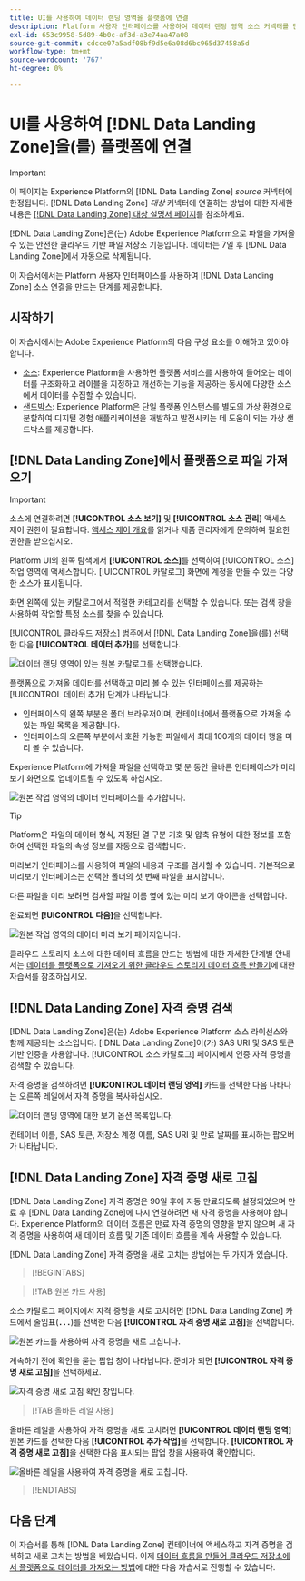 ```yaml
---
title: UI를 사용하여 데이터 랜딩 영역을 플랫폼에 연결
description: Platform 사용자 인터페이스를 사용하여 데이터 랜딩 영역 소스 커넥터를 만드는 방법을 알아봅니다.
exl-id: 653c9958-5d89-4b0c-af3d-a3e74aa47a08
source-git-commit: cdcce07a5adf08bf9d5e6a08d6bc965d37458a5d
workflow-type: tm+mt
source-wordcount: '767'
ht-degree: 0%

---
```


# UI를 사용하여 [!DNL Data Landing Zone]을(를) 플랫폼에 연결

>[!IMPORTANT]
>
>이 페이지는 Experience Platform의 [!DNL Data Landing Zone] *source* 커넥터에 한정됩니다. [!DNL Data Landing Zone] *대상* 커넥터에 연결하는 방법에 대한 자세한 내용은 [[!DNL Data Landing Zone] 대상 설명서 페이지](/help/destinations/catalog/cloud-storage/data-landing-zone.md)를 참조하세요.

[!DNL Data Landing Zone]은(는) Adobe Experience Platform으로 파일을 가져올 수 있는 안전한 클라우드 기반 파일 저장소 기능입니다. 데이터는 7일 후 [!DNL Data Landing Zone]에서 자동으로 삭제됩니다.

이 자습서에서는 Platform 사용자 인터페이스를 사용하여 [!DNL Data Landing Zone] 소스 연결을 만드는 단계를 제공합니다.

## 시작하기

이 자습서에서는 Adobe Experience Platform의 다음 구성 요소를 이해하고 있어야 합니다.

* [소스](../../../../home.md): Experience Platform을 사용하면 플랫폼 서비스를 사용하여 들어오는 데이터를 구조화하고 레이블을 지정하고 개선하는 기능을 제공하는 동시에 다양한 소스에서 데이터를 수집할 수 있습니다.
* [샌드박스](../../../../../sandboxes/home.md): Experience Platform은 단일 플랫폼 인스턴스를 별도의 가상 환경으로 분할하여 디지털 경험 애플리케이션을 개발하고 발전시키는 데 도움이 되는 가상 샌드박스를 제공합니다.

## [!DNL Data Landing Zone]에서 플랫폼으로 파일 가져오기

>[!IMPORTANT]
>
> 소스에 연결하려면 **[!UICONTROL 소스 보기]** 및 **[!UICONTROL 소스 관리]** 액세스 제어 권한이 필요합니다. [액세스 제어 개요](../../../../../access-control/home.md)를 읽거나 제품 관리자에게 문의하여 필요한 권한을 받으십시오.

Platform UI의 왼쪽 탐색에서 **[!UICONTROL 소스]**&#x200B;를 선택하여 [!UICONTROL 소스] 작업 영역에 액세스합니다. [!UICONTROL 카탈로그] 화면에 계정을 만들 수 있는 다양한 소스가 표시됩니다.

화면 왼쪽에 있는 카탈로그에서 적절한 카테고리를 선택할 수 있습니다. 또는 검색 창을 사용하여 작업할 특정 소스를 찾을 수 있습니다.

[!UICONTROL 클라우드 저장소] 범주에서 [!DNL Data Landing Zone]을(를) 선택한 다음 **[!UICONTROL 데이터 추가]**&#x200B;를 선택합니다.

![데이터 랜딩 영역이 있는 원본 카탈로그를 선택했습니다.](../../../../images/tutorials/create/dlz/catalog.png)

플랫폼으로 가져올 데이터를 선택하고 미리 볼 수 있는 인터페이스를 제공하는 [!UICONTROL 데이터 추가] 단계가 나타납니다.

* 인터페이스의 왼쪽 부분은 폴더 브라우저이며, 컨테이너에서 플랫폼으로 가져올 수 있는 파일 목록을 제공합니다.
* 인터페이스의 오른쪽 부분에서 호환 가능한 파일에서 최대 100개의 데이터 행을 미리 볼 수 있습니다.

Experience Platform에 가져올 파일을 선택하고 몇 분 동안 올바른 인터페이스가 미리보기 화면으로 업데이트될 수 있도록 하십시오.

![원본 작업 영역의 데이터 인터페이스를 추가합니다.](../../../../images/tutorials/create/dlz/add-data.png)

>[!TIP]
>
>Platform은 파일의 데이터 형식, 지정된 열 구분 기호 및 압축 유형에 대한 정보를 포함하여 선택한 파일의 속성 정보를 자동으로 검색합니다.

미리보기 인터페이스를 사용하여 파일의 내용과 구조를 검사할 수 있습니다. 기본적으로 미리보기 인터페이스는 선택한 폴더의 첫 번째 파일을 표시합니다.

다른 파일을 미리 보려면 검사할 파일 이름 옆에 있는 미리 보기 아이콘을 선택합니다.

완료되면 **[!UICONTROL 다음]**&#x200B;을 선택합니다.

![원본 작업 영역의 데이터 미리 보기 페이지입니다.](../../../../images/tutorials/create/dlz/file-detection.png)

클라우드 스토리지 소스에 대한 데이터 흐름을 만드는 방법에 대한 자세한 단계별 안내서는 [데이터를 플랫폼으로 가져오기 위한 클라우드 스토리지 데이터 흐름 만들기](../../dataflow/batch/cloud-storage.md)에 대한 자습서를 참조하십시오.

## [!DNL Data Landing Zone] 자격 증명 검색

[!DNL Data Landing Zone]은(는) Adobe Experience Platform 소스 라이선스와 함께 제공되는 소스입니다. [!DNL Data Landing Zone]이(가) SAS URI 및 SAS 토큰 기반 인증을 사용합니다. [!UICONTROL 소스 카탈로그] 페이지에서 인증 자격 증명을 검색할 수 있습니다.

자격 증명을 검색하려면 **[!UICONTROL 데이터 랜딩 영역]** 카드를 선택한 다음 나타나는 오른쪽 레일에서 자격 증명을 복사하십시오.

![데이터 랜딩 영역에 대한 보기 옵션 목록입니다.](../../../../images/tutorials/create/dlz/view-credentials.png)

컨테이너 이름, SAS 토큰, 저장소 계정 이름, SAS URI 및 만료 날짜를 표시하는 팝오버가 나타납니다.

## [!DNL Data Landing Zone] 자격 증명 새로 고침

[!DNL Data Landing Zone] 자격 증명은 90일 후에 자동 만료되도록 설정되었으며 만료 후 [!DNL Data Landing Zone]에 다시 연결하려면 새 자격 증명을 사용해야 합니다. Experience Platform의 데이터 흐름은 만료 자격 증명의 영향을 받지 않으며 새 자격 증명을 사용하여 새 데이터 흐름 및 기존 데이터 흐름을 계속 사용할 수 있습니다.

[!DNL Data Landing Zone] 자격 증명을 새로 고치는 방법에는 두 가지가 있습니다.

>[!BEGINTABS]

>[!TAB 원본 카드 사용]

소스 카탈로그 페이지에서 자격 증명을 새로 고치려면 [!DNL Data Landing Zone] 카드에서 줄임표(**`...`**)를 선택한 다음 **[!UICONTROL 자격 증명 새로 고침]**&#x200B;을 선택합니다.

![원본 카드를 사용하여 자격 증명을 새로 고칩니다.](../../../../images/tutorials/create/dlz/refresh-with-card.png)

계속하기 전에 확인을 묻는 팝업 창이 나타납니다. 준비가 되면 **[!UICONTROL 자격 증명 새로 고침]**&#x200B;을 선택하세요.

![자격 증명 새로 고침 확인 창입니다.](../../../../images/tutorials/create/dlz/confirm.png)

>[!TAB 올바른 레일 사용]

올바른 레일을 사용하여 자격 증명을 새로 고치려면 **[!UICONTROL 데이터 랜딩 영역]** 원본 카드를 선택한 다음 **[!UICONTROL 추가 작업]**&#x200B;을 선택합니다. **[!UICONTROL 자격 증명 새로 고침]**&#x200B;을 선택한 다음 표시되는 팝업 창을 사용하여 확인합니다.

![올바른 레일을 사용하여 자격 증명을 새로 고칩니다.](../../../../images/tutorials/create/dlz/refresh-with-right-rail.png)

>[!ENDTABS]

## 다음 단계

이 자습서를 통해 [!DNL Data Landing Zone] 컨테이너에 액세스하고 자격 증명을 검색하고 새로 고치는 방법을 배웠습니다. 이제 [데이터 흐름을 만들어 클라우드 저장소에서 플랫폼으로 데이터를 가져오는 방법](../../dataflow/batch/cloud-storage.md)에 대한 다음 자습서로 진행할 수 있습니다.
